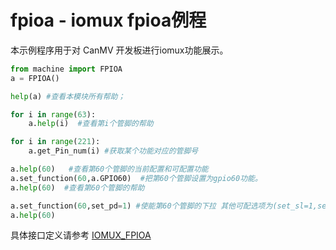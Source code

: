 # fpioa - iomux fpioa例程

本示例程序用于对 CanMV 开发板进行iomux功能展示。

```python
from machine import FPIOA
a = FPIOA()  

help(a) #查看本模块所有帮助；

for i in range(63):
    a.help(i)  #查看第i个管脚的帮助

for i in range(221):
    a.get_Pin_num(i) #获取某个功能对应的管脚号

a.help(60)   #查看第60个管脚的当前配置和可配置功能
a.set_function(60,a.GPIO60)  #把第60个管脚设置为gpio60功能。
a.help(60)  #查看第60个管脚的帮助

a.set_function(60,set_pd=1) #使能第60个管脚的下拉 其他可配选项为(set_sl=1,set_ie=0,set_oe=0,set_pd=1,set_pu=0,set_ds=6,set_st=0,set_di=1) 
a.help(60)
```

具体接口定义请参考 [IOMUX_FPIOA](../../../api/machine/K230_CanMV_IOMUX_API手册.md)
